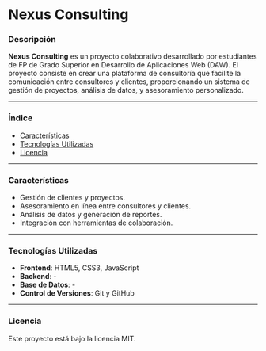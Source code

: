 # Nexus Consulting

### Descripción
**Nexus Consulting** es un proyecto colaborativo desarrollado por estudiantes de FP de Grado Superior en Desarrollo de Aplicaciones Web (DAW). El proyecto consiste en crear una plataforma de consultoría que facilite la comunicación entre consultores y clientes, proporcionando un sistema de gestión de proyectos, análisis de datos, y asesoramiento personalizado.

---

### Índice
- [Características](#características)
- [Tecnologías Utilizadas](#tecnologías-utilizadas)
- [Licencia](#licencia)

---

### Características

- Gestión de clientes y proyectos.
- Asesoramiento en línea entre consultores y clientes.
- Análisis de datos y generación de reportes.
- Integración con herramientas de colaboración.

---

### Tecnologías Utilizadas

- **Frontend**: HTML5, CSS3, JavaScript
- **Backend**: -
- **Base de Datos**: -
- **Control de Versiones**: Git y GitHub

---

### Licencia

Este proyecto está bajo la licencia MIT.
